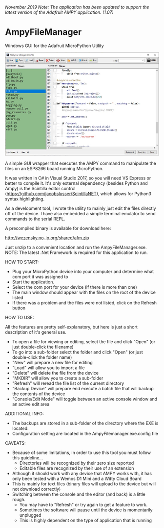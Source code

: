 <i>November 2019 Note: The application has been updated to support the latest version of the Adafruit AMPY application. (1.07)</i>

# AmpyFileManager
Windows GUI for the Adafruit MicroPython Utility
<p align="center">
  <img src="https://github.com/joewez/AmpyFileManager/blob/master/afm.jpg" alt="Screenshot"/>
</p>

A simple GUI wrapper that executes the AMPY command to manipulate the files on an ESP8266 board running MicroPython.

It was written in C# in Visual Studio 2017, so you will need VS Express or better to compile it.  It's only external dependency (besides Python and Ampy) is the Scintilla editor control (https://github.com/jacobslusser/ScintillaNET), which allows for Python3 syntax highlighting.

As a development tool, I wrote the utility to mainly just edit the files directly off of the device.  I have also embedded a simple terminal emulator to send commands to the serial REPL.

A precompiled binary is available for download here:

  http://wezensky.no-ip.org/shared/afm.zip
  
Just unzip to a convenient location and run the AmpyFileManager.exe. NOTE: The latest .Net Framework is required for this application to run.

HOW TO START:

- Plug your MicroPython device into your computer and determine what com port it was assigned to
- Start the application.
- Select the com port for your device (if there is more than one)
- The main window should appear with the files on the root of the device listed
- If there was a problem and the files were not listed, click on the Refresh button

HOW TO USE:

All the features are pretty self-explanatory, but here is just a short description of it's general use.

- To open a file for viewing or editing, select the file and click "Open" (or just double-click the filename)
- To go into a sub-folder select the folder and click "Open" (or just double-click the folder name)
- "New" will prepare a new file for editing
- "Load" will allow you to import a file
- "Delete" will delete the file from the device
- "MKDIR" will allow you to create a sub-folder
- "Refresh" will reread the file list of the current directory
- "Backup Device" will prepare end execute a batch file that will backup the contents of the device
- "Console/Edit Mode" will toggle between an active console window and an active edit area

ADDITIONAL INFO:

- The backups are stored in a sub-folder of the directory where the EXE is located.
- Configuration setting are located in the AmpyFilemanager.exe.config file

CAVEATS:

- Because of some limitations, in order to use this tool you must follow this guideline...
    - Directories will be recognized by their zero size reported
    - Editable files are recognized by their use of an extension 
- Although it should work with any device that AMPY works with, it has only been tested with a Wemos D1 Mini and a Witty Cloud Board
- This is mainly for text files (binary files will upload to the device but will not download correctly)
- Switching between the console and the editor (and back) is a little rough.  
    - You may have to "Refresh" or try again to get a feature to work.
    - Sometimes the software will pause until the device is momentarily unplugged
    - This is highly dependent on the type of application that is running

